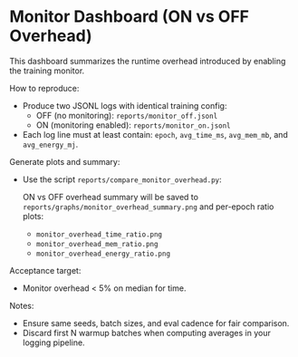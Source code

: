 # Monitor Dashboard (ON vs OFF Overhead)

This dashboard summarizes the runtime overhead introduced by enabling the training monitor.

How to reproduce:
- Produce two JSONL logs with identical training config:
  - OFF (no monitoring): `reports/monitor_off.jsonl`
  - ON (monitoring enabled): `reports/monitor_on.jsonl`
- Each log line must at least contain: `epoch`, `avg_time_ms`, `avg_mem_mb`, and `avg_energy_mj`.

Generate plots and summary:
- Use the script `reports/compare_monitor_overhead.py`:

  ON vs OFF overhead summary will be saved to `reports/graphs/monitor_overhead_summary.png` and per-epoch ratio plots:
  - `monitor_overhead_time_ratio.png`
  - `monitor_overhead_mem_ratio.png`
  - `monitor_overhead_energy_ratio.png`

Acceptance target:
- Monitor overhead < 5% on median for time.

Notes:
- Ensure same seeds, batch sizes, and eval cadence for fair comparison.
- Discard first N warmup batches when computing averages in your logging pipeline.
